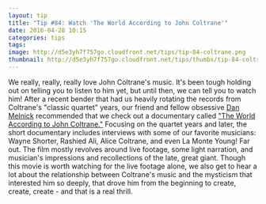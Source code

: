 ```yaml
---
layout: tip
title: "Tip #84: Watch 'The World According to John Coltrane'"
date: 2016-04-28 10:15
categories: tips
tags:
image: http://d5e3yh7f757go.cloudfront.net/tips/tip-84-coltrane.png
thumbnail: http://d5e3yh7f757go.cloudfront.net/tips/thumbs/tip-84-coltrane.png
---
```

We really, really, really love John Coltrane's music. It's been tough holding out on telling you to listen to him yet, but until then, we can tell you to watch him! After a recent bender that had us heavily rotating the records from Coltrane's "classic quartet" years, our friend and fellow obsessive <a href="https://twitter.com/dan_melnick/">Dan Melnick</a> recommended that we check out a documentary called <a href="https://www.youtube.com/watch?v=BOJj4YXWPLI">"The World According to John Coltrane."</a> Focusing on the quartet years and later, the short documentary includes interviews with some of our favorite musicians: Wayne Shorter, Rashied Ali, Alice Coltrane, and even La Monte Young! Far out. The film mostly revolves around live footage, some light narration, and musician's impressions and recollections of the late, great giant. Though this movie is worth watching for the live footage alone, we also get to hear a lot about the relationship between Coltrane's music and the mysticism that interested him so deeply, that drove him from the beginning to create, create, create - and that is a real thrill.
